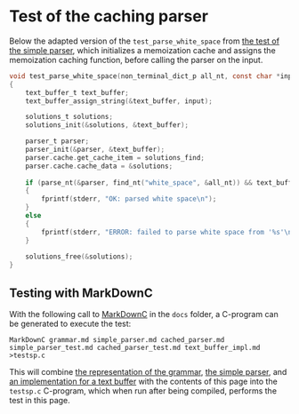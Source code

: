 # Test of the caching parser

Below the adapted version of the `test_parse_white_space` 
from [the test of the simple parser](simple_parser_test.md), which
initializes a memoization cache and assigns the memoization caching
function, before calling the parser on the input.
```c
void test_parse_white_space(non_terminal_dict_p all_nt, const char *input)
{
	text_buffer_t text_buffer;
	text_buffer_assign_string(&text_buffer, input);

	solutions_t solutions;
	solutions_init(&solutions, &text_buffer);

	parser_t parser;
	parser_init(&parser, &text_buffer);
	parser.cache.get_cache_item = solutions_find;
	parser.cache.cache_data = &solutions;
	
	if (parse_nt(&parser, find_nt("white_space", &all_nt)) && text_buffer_end(&text_buffer))
	{
		fprintf(stderr, "OK: parsed white space\n");
	}
	else
	{
		fprintf(stderr, "ERROR: failed to parse white space from '%s'\n", input);
	}
	
	solutions_free(&solutions);
}
```

## Testing with MarkDownC

With the following call to [MarkDownC](https://github.com/FransFaase/IParse/blob/master/README.md#markdownc)
in the `docs` folder, a C-program can be generated to execute the test:
```
MarkDownC grammar.md simple_parser.md cached_parser.md simple_parser_test.md cached_parser_test.md text_buffer_impl.md >testsp.c
```
This will combine [the representation of the grammar](grammar.md), [the simple parser](simple_parser),
and [an implementation for a text buffer](text_buffer_impl.md) with the contents of this page into the
`testsp.c` C-program, which when run after being compiled, performs the test in this page.

